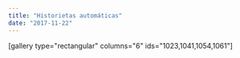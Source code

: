 ```yaml
---
title: "Historietas automáticas"
date: "2017-11-22"
---
```


\[gallery type="rectangular" columns="6" ids="1023,1041,1054,1061"\]
